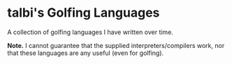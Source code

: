 # talbi's Golfing Languages

A collection of golfing languages I have written over time.

**Note.** I cannot guarantee that the supplied interpreters/compilers work, nor that these languages are any useful (even for golfing).

